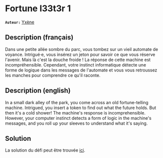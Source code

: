 # Fortune l33t3r 1

**`Auteur:`** [Yxène](https://github.com/Yxene)

## Description (français)

Dans une petite allée sombre du parc, vous tombez sur un vieil automate de voyance. Intrigué·e, vous insérez un jeton pour savoir ce que vous réserve l'avenir. Mais là c'est la douche froide ! La réponse de cette machine est incompréhensible. Cependant, votre instinct informatique détecte une forme de logique dans les messages de l'automate et vous vous retroussez les manches pour comprendre ce qu'il raconte.

## Description (english)

In a small dark alley of the park, you come across an old fortune-telling machine. Intrigued, you insert a token to find out what the future holds. But then it's a cold shower! The machine's response is incomprehensible. However, your computer instinct detects a form of logic in the machine's messages, and you roll up your sleeves to understand what it's saying.

## Solution

La solution du défi peut être trouvée [ici](solution/).





